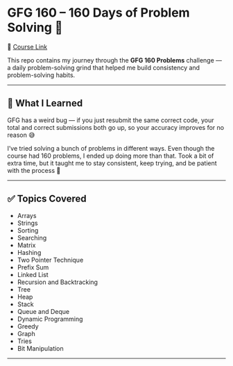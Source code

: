 # GFG 160 – 160 Days of Problem Solving 🚀  
🔗 [Course Link](https://www.geeksforgeeks.org/batch/gfg-160-problems)

This repo contains my journey through the **GFG 160 Problems** challenge — a daily problem-solving grind that helped me build consistency and problem-solving habits.

---

## 🧠 What I Learned

GFG has a weird bug — if you just resubmit the same correct code, your total and correct submissions both go up, so your accuracy improves for no reason 😅

I’ve tried solving a bunch of problems in different ways. Even though the course had 160 problems, I ended up doing more than that. Took a bit of extra time, but it taught me to stay consistent, keep trying, and be patient with the process 💪

---

## ✅ Topics Covered

- Arrays  
- Strings  
- Sorting  
- Searching  
- Matrix  
- Hashing  
- Two Pointer Technique  
- Prefix Sum  
- Linked List  
- Recursion and Backtracking  
- Tree  
- Heap  
- Stack  
- Queue and Deque  
- Dynamic Programming  
- Greedy  
- Graph  
- Tries  
- Bit Manipulation  

---
